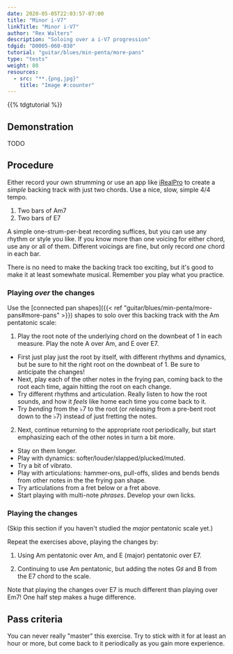 ```yaml
---
date: 2020-05-05T22:03:57-07:00
title: "Minor i-V7"
linkTitle: "Minor i-V7"
author: "Rex Walters"
description: "Soloing over a i-V7 progression"
tdgid: "D0005-060-030"
tutorial: "guitar/blues/min-penta/more-pans"
type: "tests"
weight: 80
resources:
  - src: "**.{png,jpg}"
    title: "Image #:counter"
---
```


{{% tdgtutorial %}}

## Demonstration

TODO

## Procedure

Either record your own strumming or use an app like
[iRealPro](https://irealpro.com) to create a _simple_ backing track with just
two chords. Use a nice, slow, simple 4/4 tempo.

1. Two bars of Am7
2. Two bars of E7

A simple one-strum-per-beat recording suffices, but you can use any rhythm or
style you like. If you know more than one voicing for either chord, use any or all of
them. Different voicings are fine, but only record *one* chord in each bar.

There is no need to make the backing track too exciting, but it's good to make
it at least somewhate musical. Remember you play what you practice.

### Playing _over_ the changes

Use the [connected pan shapes]({{< ref
"guitar/blues/min-penta/more-pans#more-pans" >}}) shapes to solo over this
backing track with the Am pentatonic scale:

1. Play the root note of the underlying chord on the downbeat of 1 in each
   measure. Play the note A over Am, and E over E7.

  * First just play just the root by itself, with different rhythms and
    dynamics, but be sure to hit the right root on the downbeat of 1. Be sure to
    anticipate the changes!
  * Next, play each of the other notes in the frying pan, coming back to the
    root each time, again hitting the root on each change. 
  * Try different rhythms and articulation. Really listen to how the root
    sounds, and how it *feels* like home each time you come back to it.
  * Try *bending* from the &flat;7 to the root (or *releasing* from a pre-bent root down to
    the &flat;7) instead of just fretting the notes.

2. Next, continue returning to the appropriate root periodically, but start emphasizing each of the
   other notes in turn a bit more.

  * Stay on them longer.
  * Play with dynamics: softer/louder/slapped/plucked/muted.
  * Try a bit of vibrato.
  * Play with articulations: hammer-ons, pull-offs, slides and bends bends from other notes in the the frying pan shape.
  * Try articulations from a fret below or a fret above.
  * Start playing with multi-note *phrases*. Develop your own licks.


### Playing the changes

(Skip this section if you haven't studied the _major_ pentatonic scale yet.)

Repeat the exercises above, playing the changes by:

1. Using Am pentatonic over Am, and E (major) pentatonic over E7.

2. Continuing to use Am pentatonic, but adding the notes G&sharp; and B
   from the E7 chord to the scale.

Note that playing the changes over E7 is much different than playing over Em7!
One half step makes a huge difference.

## Pass criteria

You can never really "master" this exercise. Try to stick with it for at least
an hour or more, but come back to it periodically as you gain more experience.